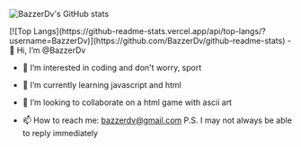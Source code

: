 <thead>
<tr>
<td>

![BazzerDv's GitHub stats](https://github-readme-stats.vercel.app/api?username=BazzerDv&show_icons=true)
  
</td>
<td>
[![Top Langs](https://github-readme-stats.vercel.app/api/top-langs/?username=BazzerDv)](https://github.com/BazzerDv/github-readme-stats)
  </td>
</tr>
</thead>
- 👋 Hi, I’m @BazzerDv

- 👀 I’m interested in coding and don't worry, sport

- 🌱 I’m currently learning javascript and html

- 💞️ I’m looking to collaborate on a html game with ascii art

- 📫 How to reach me: bazzerdv@gmail.com  P.S. I may not always be able to reply immediately

<!---
BazzerDv/BazzerDv is a ✨ special ✨ repository because its `README.md` (this file) appears on your GitHub profile.
You can click the Preview link to take a look at your changes.
--->
